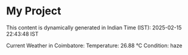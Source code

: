 # My Project

This content is dynamically generated in Indian Time (IST): 2025-02-15 22:43:48 IST


Current Weather in Coimbatore:
Temperature: 26.88 °C
Condition: haze
